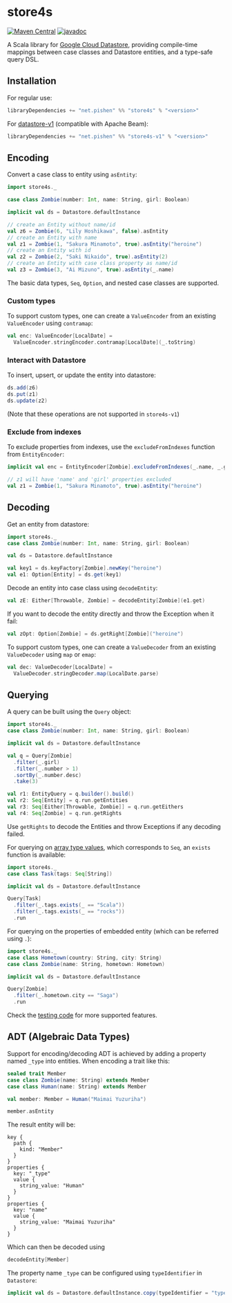 # store4s

[![Maven Central](https://maven-badges.herokuapp.com/maven-central/net.pishen/store4s_2.13/badge.svg)](https://maven-badges.herokuapp.com/maven-central/net.pishen/store4s_2.13)
[![javadoc](https://javadoc.io/badge2/net.pishen/store4s_2.13/javadoc.svg)](https://javadoc.io/doc/net.pishen/store4s_2.13)

A Scala library for [Google Cloud Datastore](https://cloud.google.com/datastore), providing compile-time mappings between case classes and Datastore entities, and a type-safe query DSL.

## Installation

For regular use:
```scala
libraryDependencies += "net.pishen" %% "store4s" % "<version>"
```

For [datastore-v1](https://github.com/googleapis/google-cloud-datastore) (compatible with Apache Beam):
```scala
libraryDependencies += "net.pishen" %% "store4s-v1" % "<version>"
```

## Encoding
Convert a case class to entity using `asEntity`:
```scala
import store4s._

case class Zombie(number: Int, name: String, girl: Boolean)

implicit val ds = Datastore.defaultInstance

// create an Entity without name/id
val z6 = Zombie(6, "Lily Hoshikawa", false).asEntity
// create an Entity with name
val z1 = Zombie(1, "Sakura Minamoto", true).asEntity("heroine")
// create an Entity with id
val z2 = Zombie(2, "Saki Nikaido", true).asEntity(2)
// create an Entity with case class property as name/id
val z3 = Zombie(3, "Ai Mizuno", true).asEntity(_.name)
```
The basic data types, `Seq`, `Option`, and nested case classes are supported.

### Custom types
To support custom types, one can create a `ValueEncoder` from an existing `ValueEncoder` using `contramap`:
```scala
val enc: ValueEncoder[LocalDate] =
  ValueEncoder.stringEncoder.contramap[LocalDate](_.toString)
```

### Interact with Datastore
To insert, upsert, or update the entity into datastore:
```scala
ds.add(z6)
ds.put(z1)
ds.update(z2)
```
(Note that these operations are not supported in `store4s-v1`)

### Exclude from indexes
To exclude properties from indexes, use the `excludeFromIndexes` function from `EntityEncoder`:
```scala
implicit val enc = EntityEncoder[Zombie].excludeFromIndexes(_.name, _.girl)

// z1 will have 'name' and 'girl' properties excluded
val z1 = Zombie(1, "Sakura Minamoto", true).asEntity("heroine")
```

## Decoding
Get an entity from datastore:
```scala
import store4s._
case class Zombie(number: Int, name: String, girl: Boolean)

val ds = Datastore.defaultInstance

val key1 = ds.keyFactory[Zombie].newKey("heroine")
val e1: Option[Entity] = ds.get(key1)
```

Decode an entity into case class using `decodeEntity`:
```scala
val zE: Either[Throwable, Zombie] = decodeEntity[Zombie](e1.get)
```

If you want to decode the entity directly and throw the Exception when it fail:
```scala
val zOpt: Option[Zombie] = ds.getRight[Zombie]("heroine")
```

To support custom types, one can create a `ValueDecoder` from an existing `ValueDecoder` using `map` or `emap`:
```scala
val dec: ValueDecoder[LocalDate] =
  ValueDecoder.stringDecoder.map(LocalDate.parse)
```

## Querying
A query can be built using the `Query` object:
```scala
import store4s._
case class Zombie(number: Int, name: String, girl: Boolean)

implicit val ds = Datastore.defaultInstance

val q = Query[Zombie]
  .filter(_.girl)
  .filter(_.number > 1)
  .sortBy(_.number.desc)
  .take(3)

val r1: EntityQuery = q.builder().build()
val r2: Seq[Entity] = q.run.getEntities
val r3: Seq[Either[Throwable, Zombie]] = q.run.getEithers
val r4: Seq[Zombie] = q.run.getRights
```

Use `getRights` to decode the Entities and throw Exceptions if any decoding failed.

For querying on [array type values](https://cloud.google.com/datastore/docs/concepts/queries#multiple_equality_filters), which corresponds to `Seq`, an `exists` function is available:
```scala
import store4s._
case class Task(tags: Seq[String])

implicit val ds = Datastore.defaultInstance

Query[Task]
  .filter(_.tags.exists(_ == "Scala"))
  .filter(_.tags.exists(_ == "rocks"))
  .run
```

For querying on the properties of embedded entity (which can be referred using `.`):
```scala
import store4s._
case class Hometown(country: String, city: String)
case class Zombie(name: String, hometown: Hometown)

implicit val ds = Datastore.defaultInstance

Query[Zombie]
  .filter(_.hometown.city == "Saga")
  .run
```

Check the [testing code](store4s/src/test/scala/store4s/QuerySpec.scala) for more supported features.

## ADT (Algebraic Data Types)

Support for encoding/decoding ADT is achieved by adding a property named `_type` into entities. When encoding a trait like this:

```scala
sealed trait Member
case class Zombie(name: String) extends Member
case class Human(name: String) extends Member

val member: Member = Human("Maimai Yuzuriha")

member.asEntity
```

The result entity will be:

```
key {
  path {
    kind: "Member"
  }
}
properties {
  key: "_type"
  value {
    string_value: "Human"
  }
}
properties {
  key: "name"
  value {
    string_value: "Maimai Yuzuriha"
  }
}
```

Which can then be decoded using

```scala
decodeEntity[Member]
```

The property name `_type` can be configured using `typeIdentifier` in `Datastore`:

```scala
implicit val ds = Datastore.defaultInstance.copy(typeIdentifier = "typeName")
```
